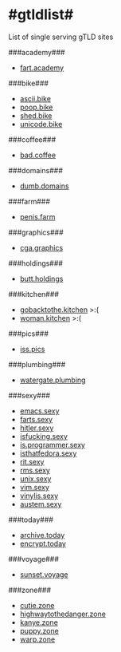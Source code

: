 #gtldlist#
========

List of single serving gTLD sites

###academy###
* [fart.academy](http://fart.academy)

###bike###
* [ascii.bike](http://ascii.bike)
* [poop.bike](http://poop.bike)
* [shed.bike](http://shed.bike)
* [unicode.bike](http://unicode.bike)

###coffee###
* [bad.coffee](http://bad.coffee)

###domains###
* [dumb.domains](http://dumb.domains)

###farm###
* [penis.farm](http://penis.farm)

###graphics###
* [cga.graphics](http://cga.graphics)

###holdings###
* [butt.holdings](http://butt.holdings)

###kitchen###
* [gobacktothe.kitchen](http://gobacktothe.kitchen/) >:(
* [woman.kitchen](http://woman.kitchen/) >:(

###pics###
* [iss.pics](http://www.iss.pics/)

###plumbing###
* [watergate.plumbing](http://watergate.plumbing)

###sexy###
* [emacs.sexy](http://vim.sexy)
* [farts.sexy](http://farts.sexy)
* [hitler.sexy](http://hitler.sexy)
* [isfucking.sexy](http://welcome.isfucking.sexy)
* [is.programmer.sexy](http://is.programmer.sexy/)
* [isthatfedora.sexy](isthatfedora.sexy)
* [rit.sexy](http://rit.sexy)
* [rms.sexy](https://rms.sexy)
* [unix.sexy](http://unix.sexy)
* [vim.sexy](http://vim.sexy)
* [vinylis.sexy](http://www.vinylis.sexy)
* [austem.sexy](http://austen.sexy)


###today###
* [archive.today](http://archive.today)
* [encrypt.today](https://encrypt.today)

###voyage###
* [sunset.voyage](http://sunset.voyage)

###zone###
* [cutie.zone](http://cutie.zone)
* [highwaytothedanger.zone](http://highwaytothedanger.zone)
* [kanye.zone](http://kanye.zone)
* [puppy.zone](http://puppy.zone)
* [warp.zone](http://warp.zone)


